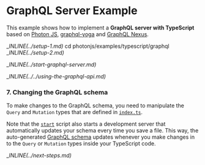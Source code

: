 # GraphQL Server Example

This example shows how to implement a **GraphQL server with TypeScript** based on [Photon JS](https://photonjs.prisma.io/), [graphql-yoga](https://github.com/prisma/graphql-yoga) and [GraphQL Nexus](https://graphql-nexus.com/).

__INLINE(../_setup-1.md)__
cd photonjs/examples/typescript/graphql
__INLINE(../_setup-2.md)__

__INLINE(../_start-graphql-server.md)__

__INLINE(../../_using-the-graphql-api.md)__

### 7. Changing the GraphQL schema

To make changes to the GraphQL schema, you need to manipulate the `Query` and `Mutation` types that are defined in [`index.ts`](./src/index.ts). 

Note that the [`start`](./package.json#L4) script also starts a development server that automatically updates your schema every time you save a file. This way, the auto-generated [GraphQL schema](./src/schema.graphql) updates whenever you make changes in to the `Query` or `Mutation` types inside your TypeScript code.

__INLINE(../_next-steps.md)__